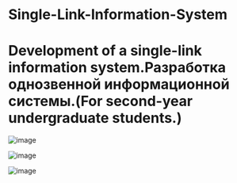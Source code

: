 # Single-Link-Information-System

# Development of a single-link information system.Разработка однозвенной информационной системы.(For second-year undergraduate students.) 

![image](https://github.com/user-attachments/assets/1eaf3d52-7c6d-4d97-9af0-3e0544493378)

![image](https://github.com/user-attachments/assets/7561e5d8-771c-4639-8267-7e8ce9d33dcd)

![image](https://github.com/user-attachments/assets/5b043a67-4959-4440-867a-342801bc5963)

